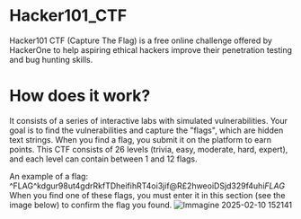 # Hacker101_CTF
Hacker101 CTF (Capture The Flag) is a free online challenge offered by HackerOne to help aspiring ethical hackers improve their penetration testing and bug hunting skills.
# How does it work?
It consists of a series of interactive labs with simulated vulnerabilities.
Your goal is to find the vulnerabilities and capture the "flags", which are hidden text strings.
When you find a flag, you submit it on the platform to earn points.
This CTF consists of 26 levels (trivia, easy, moderate, hard, expert), and each level can contain between 1 and 12 flags.

An example of a flag: ^FLAG^kdgur98ut4gdrRkfTDheifihRT4oi3jif@R£2hweoiDSjd329f4uhi$FLAG$
When you find one of these flags, you must enter it in this section (see the image below) to confirm the flag you found.
![Immagine 2025-02-10 152141](https://github.com/user-attachments/assets/a07ec232-503f-4374-9c9e-5845d19c0085)

